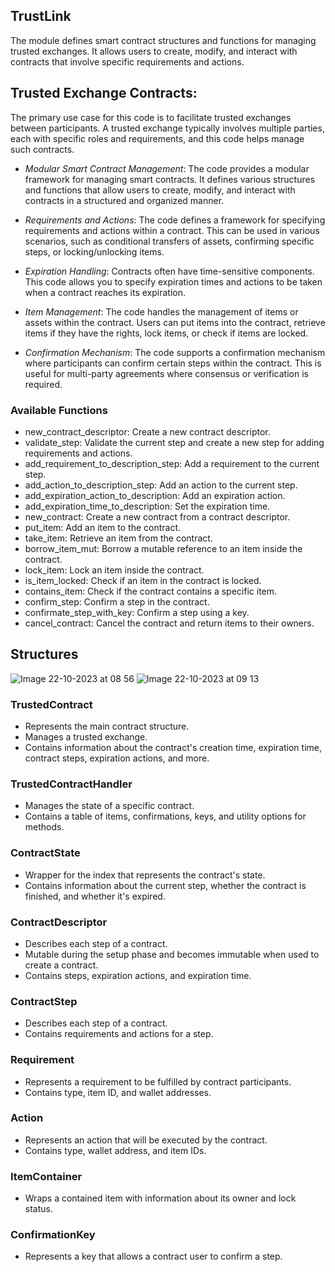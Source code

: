 
## TrustLink 

The module defines smart contract structures and functions for managing trusted exchanges. It allows users to create, modify, and interact with contracts that involve specific requirements and actions.


## Trusted Exchange Contracts: 

The primary use case for this code is to facilitate trusted exchanges between participants. A trusted exchange typically involves multiple parties, each with specific roles and requirements, and this code helps manage such contracts.

- *Modular Smart Contract Management*: The code provides a modular framework for managing smart contracts. It defines various structures and functions that allow users to create, modify, and interact with contracts in a structured and organized manner.

- *Requirements and Actions*: The code defines a framework for specifying requirements and actions within a contract. This can be used in various scenarios, such as conditional transfers of assets, confirming specific steps, or locking/unlocking items.

- *Expiration Handling*: Contracts often have time-sensitive components. This code allows you to specify expiration times and actions to be taken when a contract reaches its expiration.

- *Item Management*: The code handles the management of items or assets within the contract. Users can put items into the contract, retrieve items if they have the rights, lock items, or check if items are locked.

- *Confirmation Mechanism*: The code supports a confirmation mechanism where participants can confirm certain steps within the contract. This is useful for multi-party agreements where consensus or verification is required.




### Available Functions 

- new_contract_descriptor: Create a new contract descriptor.
- validate_step: Validate the current step and create a new step for adding requirements and actions.
- add_requirement_to_description_step: Add a requirement to the current step.
- add_action_to_description_step: Add an action to the current step.
- add_expiration_action_to_description: Add an expiration action.
- add_expiration_time_to_description: Set the expiration time.
- new_contract: Create a new contract from a contract descriptor.
- put_item: Add an item to the contract.
- take_item: Retrieve an item from the contract.
- borrow_item_mut: Borrow a mutable reference to an item inside the contract.
- lock_item: Lock an item inside the contract.
- is_item_locked: Check if an item in the contract is locked.
- contains_item: Check if the contract contains a specific item.
- confirm_step: Confirm a step in the contract.
- confirmate_step_with_key: Confirm a step using a key.
- cancel_contract: Cancel the contract and return items to their owners.

## Structures

![Image 22-10-2023 at 08 56](https://github.com/GaelCondeLosada/TrustLink/assets/100673718/15eb4dc3-b017-4a4a-96f9-acfe82d94adc)
![Image 22-10-2023 at 09 13](https://github.com/GaelCondeLosada/TrustLink/assets/100673718/f14667f3-d213-402b-898c-7c0d7059636a)


### TrustedContract
- Represents the main contract structure.
- Manages a trusted exchange.
- Contains information about the contract's creation time, expiration time, contract steps, expiration actions, and more.
### TrustedContractHandler
- Manages the state of a specific contract.
- Contains a table of items, confirmations, keys, and utility options for methods.
### ContractState
- Wrapper for the index that represents the contract's state.
- Contains information about the current step, whether the contract is finished, and whether it's expired.
### ContractDescriptor
- Describes each step of a contract.
- Mutable during the setup phase and becomes immutable when used to create a contract.
- Contains steps, expiration actions, and expiration time.
### ContractStep
- Describes each step of a contract.
- Contains requirements and actions for a step.
### Requirement
- Represents a requirement to be fulfilled by contract participants.
- Contains type, item ID, and wallet addresses.
### Action
- Represents an action that will be executed by the contract.
- Contains type, wallet address, and item IDs.
### ItemContainer
- Wraps a contained item with information about its owner and lock status.
### ConfirmationKey
- Represents a key that allows a contract user to confirm a step.
